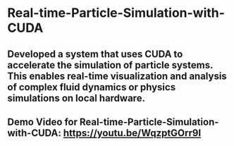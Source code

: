 # Real-time-Particle-Simulation-with-CUDA

## Developed a system that uses CUDA to accelerate the simulation of particle systems. This enables real-time visualization and analysis of complex fluid dynamics or physics simulations on local hardware.

## Demo Video for Real-time-Particle-Simulation-with-CUDA: https://youtu.be/WqzptGOrr9I
